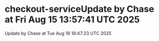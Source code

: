 # checkout-serviceUpdate by Chase at Fri Aug 15 13:57:41 UTC 2025
Update by Chase at Tue Aug 19 18:47:23 UTC 2025
